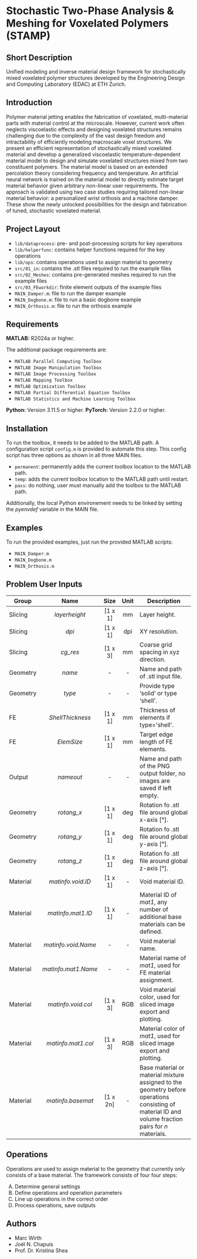 <style type="text/css">
    ol { list-style-type: upper-alpha; }
</style>
# Stochastic Two-Phase Analysis & Meshing for Voxelated Polymers (STAMP)

## Short Description

Unified modeling and inverse material design framework for stochastically mixed voxelated polymer structures developed by the Engineering Design and Computing Laboratory (EDAC) at ETH Zurich.

## Introduction

Polymer material jetting enables the fabrication of voxelated, multi-material parts with material control at the microscale. However, current work often neglects viscoelastic effects and designing voxelated structures remains challenging due to the complexity of the vast design freedom and intractability of efficiently modeling macroscale voxel structures. We present an efficient representation of stochastically mixed voxelated material and develop a generalized viscoelastic temperature-dependent material model to design and simulate voxelated structures mixed from two constituent polymers. The material model is based on an extended percolation theory considering frequency and temperature. An artificial neural network is trained on the material model to directly estimate target material behavior given arbitrary non-linear user requirements. The approach is validated using two case studies requiring tailored non-linear material behavior: a personalized wrist orthosis and a machine damper. These show the newly unlocked possibilities for the design and fabrication of tuned, stochastic voxelated material.

## Project Layout

- `lib/dataprocess`: pre- and post-processing scripts for key operations
- `lib/helperfunc`: contains helper functions required for the key operations
- `lib/ops`: contains operations used to assign material to geometry
- `src/01_in`: contains the .stl files required to run the example files
- `src/02_Meshes`: contains pre-generated meshes required to run the example files
- `src/03_FEworkdir`: finite element outputs of the example files
- `MAIN_Damper.m`: file to run the damper example
- `MAIN_Dogbone.m`: file to run a basic dogbone example
- `MAIN_Orthosis.m`: file to run the orthosis example

## Requirements

**MATLAB:** R2024a or higher.

The additional package requirements are:
- `MATLAB Parallel Computing Toolbox`
- `MATLAB Image Manipulation Toolbox`
- `MATLAB Image Processing Toolbox`
- `MATLAB Mapping Toolbox`
- `MATLAB Optimization Toolbox`
- `MATLAB Partial Differential Equation Toolbox`
- `MATLAB Statistics and Machine Learning Toolbox`

**Python:** Version 3.11.5 or higher.
**PyTorch:** Version 2.2.0 or higher.

## Installation

To run the toolbox, it needs to be added to the MATLAB path. A configuration script `config.m` is provided to automate this step. This config script has three options as shown in all three MAIN files. 
- `permanent`: permanently adds the current toolbox location to the MATLAB path.
- `temp`: adds the current toolbox location to the MATLAB path until restart.
- `pass`: do nothing, user must manually add the toolbox to the MATLAB path.

Additionally, the local Python environement needs to be linked by setting the *pyenvdef* variable in the MAIN file.

## Examples

To run the provided examples, just run the provided MATLAB scripts:
- `MAIN_Damper.m`
- `MAIN_Dogbone.m`
- `MAIN_Orthosis.m`

## Problem User Inputs

| Group | Name | Size | Unit | Description|
|----------|:----------:|:----------:|:----------:|----------|
| Slicing |	*layerheight* |	[1 x 1] | mm |	Layer height. |
| Slicing |	*dpi* |	[1 x 1] |	dpi |	XY resolution. |
| Slicing |	*cg_res* | [1 x 3] | mm |	Coarse grid spacing in xyz direction. |
| Geometry |	*name* | - | - |	Name and path of .stl input file. |
| Geometry |	*type* | - | - |	Provide type ‘solid’ or type ‘shell’. |
| FE |	*ShellThickness* |	[1 x 1] | mm |	Thickness of elements if type='shell'. |
| FE |	*ElemSize* |	[1 x 1] | mm |	Target edge length of FE elements. |
| Output |	*nameout* | - | - |	Name and path of the PNG output folder, no images are saved if left empty. |
| Geometry | *rotang_x* |	[1 x 1] | deg |	Rotation fo .stl file around global x-axis [°]. |
| Geometry | *rotang_y* |	[1 x 1] | deg |	Rotation fo .stl file around global y-axis [°]. |
| Geometry | *rotang_z* |	[1 x 1] | deg |	Rotation fo .stl file around global z-axis [°]. |
| Material | *matinfo.void.ID* |	[1 x 1] | - |	Void material ID. |
| Material | *matinfo.mat1.ID* |	[1 x 1] | - |	Material ID of *mat1*, any number of additional base materials can be defined. |
| Material | *matinfo.void.Name* | - | - |	Void material name. |
| Material | *matinfo.mat1.Name* | - | - |	Material name of *mat1*, used for FE material assignment. |
| Material | *matinfo.void.col* | [1 x 3] | RGB |	Void material color, used for sliced image export and plotting. |
| Material | *matinfo.mat1.col* | [1 x 3] | RGB |	Material color of *mat1*, used for sliced image export and plotting. |
| Material | *matinfo.basemat* | [1 x 2n] | - |	Base material or material mixture assigned to the geometry before operations consisting of material ID and volume fraction pairs for *n* materials. |

## Operations

Operations are used to assign material to the geometry that currently only consists of a base material. The framework consists of four four steps:
<ol>
  <li>Determine general settings</li>
  <li>Define operations and operation parameters</li>
  <li>Line up operations in the correct order</li>
  <li>Process operations, save outputs</li>
</ol>

## Authors

- Marc Wirth
- Joël N. Chapuis
- Prof. Dr. Kristina Shea